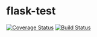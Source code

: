 # flask-test

[![Coverage Status](https://coveralls.io/repos/github/mrc-g/flask-test/badge.svg?branch=master)](https://coveralls.io/github/mrc-g/flask-test?branch=master)
[![Build Status](https://travis-ci.com/mrc-g/flask-test.svg?branch=master)](https://travis-ci.com/mrc-g/flask-test)
